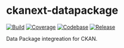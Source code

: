 # ckanext-datapackage

[![Build](https://img.shields.io/github/actions/workflow/status/frictionlessdata/ckanext-datapackage/general.yaml?branch=main)](https://github.com/frictionlessdata/ckanext-datapackage/actions)
[![Coverage](https://img.shields.io/codecov/c/github/frictionlessdata/ckanext-datapackage/main)](https://codecov.io/gh/frictionlessdata/ckanext-datapackage)
[![Codebase](https://img.shields.io/badge/codebase-github-brightgreen)](https://github.com/frictionlessdata/ckanext-datapackage)
[![Release](https://img.shields.io/pypi/v/ckanext-datapackage.svg)](https://pypi.python.org/pypi/ckanext-datapackage)

Data Package integreation for CKAN.

